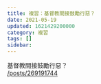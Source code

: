 ```yaml
---
title: 複習：基督教間接鼓勵行惡？
date: 2021-05-19
updated: 1621429200000
category: 複習
tags: []
sidebar: 
---
```


<p>基督教間接鼓勵行惡？<br/>
<a href="/posts/269191744" target="_blank">/posts/269191744</a></p>
<p> </p>
